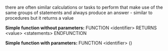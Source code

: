 there are often similar calculations or tasks to perform that make use of the same groups of statements and always produce an answer - similar to procedures but it returns a value

**Simple function without parameters:**
FUNCTION \<identifier> RETURNS \<value>
	\<statements>
ENDFUNCTION

**Simple function with parameters:**
FUNCTION \<identifier> ()



